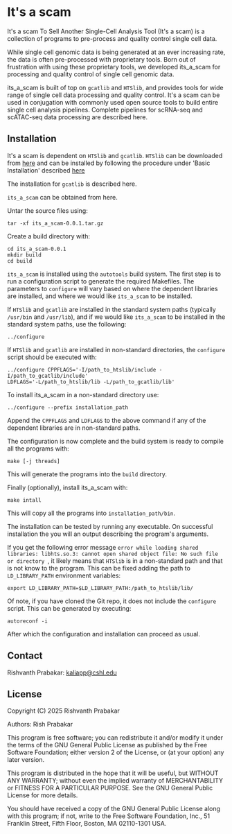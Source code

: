 # It's a scam

It's a scam To Sell Another Single-Cell Analysis Tool (It's a scam) is a
collection of programs to pre-process and quality control single cell
data.

While single cell genomic data is being generated at an ever increasing
rate, the data is often pre-processed with proprietary tools. Born out
of frustration with using these proprietary tools, we developed
its_a_scam for processing and quality control of single cell genomic
data.

its_a_scam is built of top on `gcatlib` and `HTSlib`, and provides tools
for wide range of single cell data processing and quality control.  It's
a scam can be used in conjugation with commonly used open source tools
to build entire single cell analysis pipelines.  Complete pipelines for 
scRNA-seq and scATAC-seq data processing are described here.

## Installation
It's a scam is dependent on `HTSlib` and `gcatlib`. `HTSlib` can be
downloaded from [here](https://www.htslib.org/download/) and 
can be installed by following the procedure under 
'Basic Installation' described 
[here](https://github.com/samtools/htslib/blob/develop/INSTALL)

The installation for `gcatlib` is described here. 

`its_a_scam` can be obtained from here.

Untar the source files using:
```
tar -xf its_a_scam-0.0.1.tar.gz
```

Create a build directory with:
```
cd its_a_scam-0.0.1
mkdir build 
cd build
```

`its_a_scam` is installed using the `autotools` build system.  The first
step is to run a configuration script to generate the required
Makefiles. The parameters to `configure` will vary based on where the
dependent libraries are installed, and where we would like `its_a_scam`
to be installed. 

If `HTSlib` and `gcatlib` are installed in the standard system paths
(typically `/usr/bin` and `/usr/lib`), and if we would like `its_a_scam`
to be installed in the standard system paths, use the following: 
```
../configure
```

If `HTSlib` and `gcatlib` are installed in non-standard directories,
the `configure` script should be executed with:
```
../configure CPPFLAGS='-I/path_to_htslib/include -I/path_to_gcatlib/include' 
LDFLAGS='-L/path_to_htslib/lib -L/path_to_gcatlib/lib'
```

To install its_a_scam in a non-standard directory use:
```
../configure --prefix installation_path
```

Append the `CPPFLAGS` and `LDFLAGS` to the above command if any of the
dependent libraries are in non-standard paths.


The configuration is now complete and the build system is ready to
compile all the programs with:
```
make [-j threads]
```
This will generate the programs into the `build` directory.


Finally (optionally), install its_a_scam with:
```
make intall
```
This will copy all the programs into `installation_path/bin`.


The installation can be tested by running any executable. On successful
installation the you will an output describing the program's arguments. 

If you get the following error message 
`error while loading shared libraries: libhts.so.3: cannot open shared object file: No such file or directory `, 
it likely means that `HTSlib` is in a non-standard path and that is not
know to the program. This can be fixed adding the path to
`LD_LIBRARY_PATH` environment variables:
```
export LD_LIBRARY_PATH=$LD_LIBRARY_PATH:/path_to_htslib/lib/
```


Of note, if you have cloned the Git repo, it does not include the
`configure` script. This can be generated by executing:
```
autoreconf -i
```
After which the configuration and installation can proceed as usual.


## Contact
Rishvanth Prabakar: kaliapp@cshl.edu

## License
Copyright (C) 2025 Rishvanth Prabakar

Authors: Rish Prabakar

This program is free software; you can redistribute it and/or modify it
under the terms of the GNU General Public License as published by the Free
Software Foundation; either version 2 of the License, or (at your option)
any later version.

This program is distributed in the hope that it will be useful, but WITHOUT
ANY WARRANTY; without even the implied warranty of MERCHANTABILITY or FITNESS
FOR A PARTICULAR PURPOSE. See the GNU General Public License for more details.

You should have received a copy of the GNU General Public License along
with this program; if not, write to the Free Software Foundation, Inc.,
51 Franklin Street, Fifth Floor, Boston, MA 02110-1301 USA.
